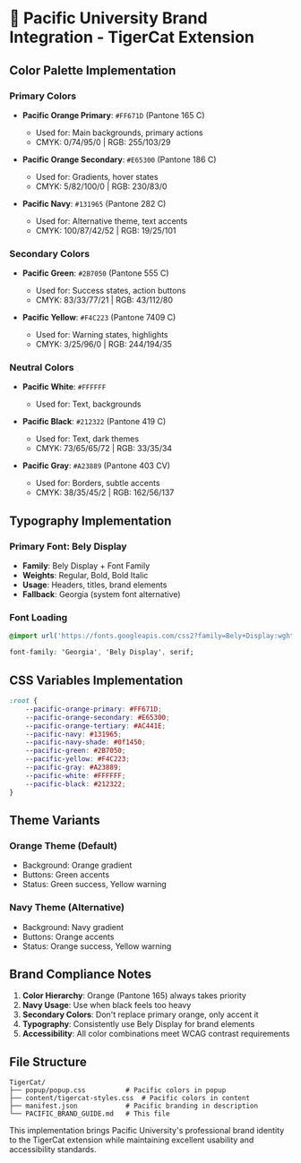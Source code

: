 # 🎨 Pacific University Brand Integration - TigerCat Extension

## Color Palette Implementation

### Primary Colors
- **Pacific Orange Primary**: `#FF671D` (Pantone 165 C)
  - Used for: Main backgrounds, primary actions
  - CMYK: 0/74/95/0 | RGB: 255/103/29
  
- **Pacific Orange Secondary**: `#E65300` (Pantone 186 C)  
  - Used for: Gradients, hover states
  - CMYK: 5/82/100/0 | RGB: 230/83/0

- **Pacific Navy**: `#131965` (Pantone 282 C)
  - Used for: Alternative theme, text accents
  - CMYK: 100/87/42/52 | RGB: 19/25/101

### Secondary Colors
- **Pacific Green**: `#2B7050` (Pantone 555 C)
  - Used for: Success states, action buttons
  - CMYK: 83/33/77/21 | RGB: 43/112/80

- **Pacific Yellow**: `#F4C223` (Pantone 7409 C)
  - Used for: Warning states, highlights
  - CMYK: 3/25/96/0 | RGB: 244/194/35

### Neutral Colors
- **Pacific White**: `#FFFFFF`
  - Used for: Text, backgrounds
  
- **Pacific Black**: `#212322` (Pantone 419 C)
  - Used for: Text, dark themes
  - CMYK: 73/65/65/72 | RGB: 33/35/34

- **Pacific Gray**: `#A23889` (Pantone 403 CV)
  - Used for: Borders, subtle accents
  - CMYK: 38/35/45/2 | RGB: 162/56/137

## Typography Implementation

### Primary Font: Bely Display
- **Family**: Bely Display + Font Family
- **Weights**: Regular, Bold, Bold Italic
- **Usage**: Headers, titles, brand elements
- **Fallback**: Georgia (system font alternative)

### Font Loading
```css
@import url('https://fonts.googleapis.com/css2?family=Bely+Display:wght@400;700&family=Georgia:ital,wght@0,400;0,700;1,400;1,700&display=swap');

font-family: 'Georgia', 'Bely Display', serif;
```

## CSS Variables Implementation

```css
:root {
    --pacific-orange-primary: #FF671D;
    --pacific-orange-secondary: #E65300;
    --pacific-orange-tertiary: #AC441E;
    --pacific-navy: #131965;
    --pacific-navy-shade: #0f1450;
    --pacific-green: #2B7050;
    --pacific-yellow: #F4C223;
    --pacific-gray: #A23889;
    --pacific-white: #FFFFFF;
    --pacific-black: #212322;
}
```

## Theme Variants

### Orange Theme (Default)
- Background: Orange gradient
- Buttons: Green accents
- Status: Green success, Yellow warning

### Navy Theme (Alternative)
- Background: Navy gradient  
- Buttons: Orange accents
- Status: Orange success, Yellow warning

## Brand Compliance Notes

1. **Color Hierarchy**: Orange (Pantone 165) always takes priority
2. **Navy Usage**: Use when black feels too heavy
3. **Secondary Colors**: Don't replace primary orange, only accent it
4. **Typography**: Consistently use Bely Display for brand elements
5. **Accessibility**: All color combinations meet WCAG contrast requirements

## File Structure
```
TigerCat/
├── popup/popup.css          # Pacific colors in popup
├── content/tigercat-styles.css  # Pacific colors in content
├── manifest.json            # Pacific branding in description
└── PACIFIC_BRAND_GUIDE.md   # This file
```

This implementation brings Pacific University's professional brand identity to the TigerCat extension while maintaining excellent usability and accessibility standards.
